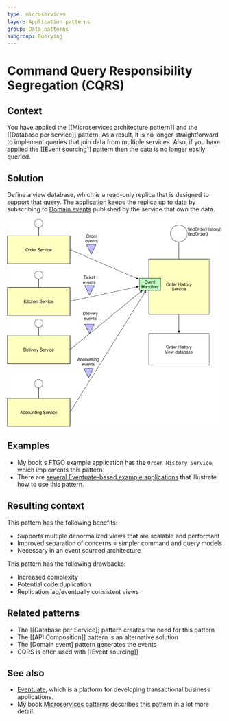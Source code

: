 ```yaml
---
type: microservices
layer: Application patterns
group: Data patterns
subgroup: Querying
---
```

# Command Query Responsibility Segregation (CQRS)

## Context

You have applied the [[Microservices architecture pattern]] and the [[Database per service]] pattern. As a result, it is no longer straightforward to implement queries that join data from multiple services. Also, if you have applied the [[Event sourcing]] pattern then the data is no longer easily queried.

## Solution

Define a view database, which is a read-only replica that is designed to support that query. The application keeps the replica up to data by subscribing to [Domain events](https://microservices.io/patterns/data/domain-event.html) published by the service that own the data.

![](QuerySideService.png)

## Examples

- My book's FTGO example application has the `Order History Service`, which implements this pattern.
- There are [several Eventuate-based example applications](http://eventuate.io/exampleapps.html) that illustrate how to use this pattern.

## Resulting context

This pattern has the following benefits:
- Supports multiple denormalized views that are scalable and performant
- Improved separation of concerns = simpler command and query models
- Necessary in an event sourced architecture

This pattern has the following drawbacks:
- Increased complexity
- Potential code duplication
- Replication lag/eventually consistent views

## Related patterns

- The [[Database per Service]] pattern creates the need for this pattern
- The [[API Composition]] pattern is an alternative solution
- The [Domain event] pattern generates the events
- CQRS is often used with [[Event sourcing]]

## See also

- [Eventuate](http://eventuate.io/), which is a platform for developing transactional business applications.
- My book [Microservices patterns](https://microservices.io/book) describes this pattern in a lot more detail.

